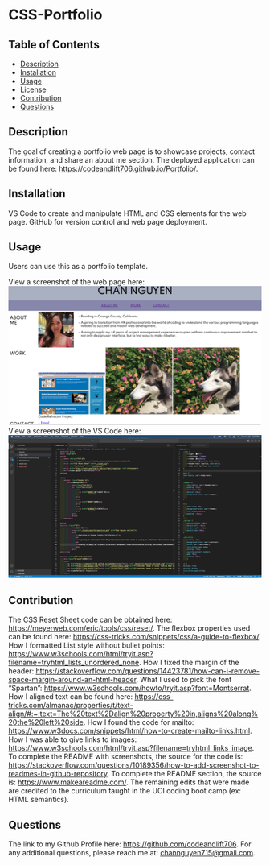 # CSS-Portfolio

## Table of Contents
- [Description](#description)
- [Installation](#installation)
- [Usage](#usage)
- [License](#license)
- [Contribution](#contribution)
- [Questions](#questions)

## Description
The goal of creating a portfolio web page is to showcase projects, contact information, and share an about me section. The deployed application can be found here: https://codeandlift706.github.io/Portfolio/.

## Installation
VS Code to create and manipulate HTML and CSS elements for the web page. GitHub for version control and web page deployment.

## Usage
Users can use this as a portfolio template.

View a screenshot of the web page here:
![Screenshot](PortfolioScreenshot.png)
View a screenshot of the VS Code here:
![Screenshot](VSCodeScreenshot.png)

## Contribution
The CSS Reset Sheet code can be obtained here: https://meyerweb.com/eric/tools/css/reset/. The flexbox properties used can be found here: https://css-tricks.com/snippets/css/a-guide-to-flexbox/.
How I formatted List style without bullet points: https://www.w3schools.com/html/tryit.asp?filename=tryhtml_lists_unordered_none.
How I fixed the margin of the header: https://stackoverflow.com/questions/14423781/how-can-i-remove-space-margin-around-an-html-header.
What I used to pick the font “Spartan”: https://www.w3schools.com/howto/tryit.asp?font=Montserrat.
How I aligned text can be found here: https://css-tricks.com/almanac/properties/t/text-align/#:~:text=The%20text%2Dalign%20property%20in,aligns%20along%20the%20left%20side.
How I found the code for mailto: https://www.w3docs.com/snippets/html/how-to-create-mailto-links.html.
How I was able to give links to images: https://www.w3schools.com/html/tryit.asp?filename=tryhtml_links_image.
To complete the README with screenshots, the source for the code is: https://stackoverflow.com/questions/10189356/how-to-add-screenshot-to-readmes-in-github-repository. To complete the README section, the source is: https://www.makeareadme.com/. The remaining edits that were made are credited to the curriculum taught in the UCI coding boot camp (ex: HTML semantics).

## Questions
The link to my Github Profile here: https://github.com/codeandlift706.
For any additional questions, please reach me at: channguyen715@gmail.com.
